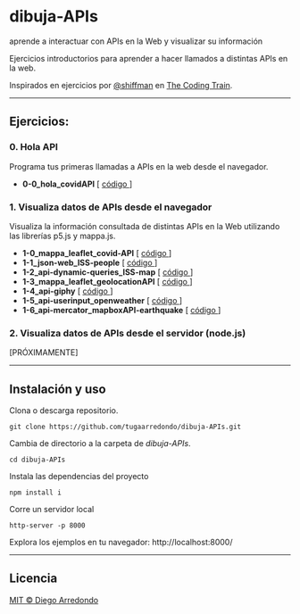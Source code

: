 # dibuja-APIs
aprende a interactuar con APIs en la Web y visualizar su información

Ejercicios introductorios para aprender a hacer llamados a distintas APIs en la web.

Inspirados en ejercicios por [@shiffman](https://github.com/shiffman) en [The Coding Train](https://www.youtube.com/playlist?list=PLRqwX-V7Uu6a-SQiI4RtIwuOrLJGnel0r).

___


## Ejercicios:

### 0. Hola API
Programa tus primeras llamadas a APIs en la web desde el navegador.

- **0-0_hola_covidAPI**  [ [ código ](https://github.com/tugaarredondo/dibuja-APIs/tree/master/ejercicios/0-0_hola_covidAPI) ]


### 1. Visualiza datos de APIs desde el navegador
Visualiza la información consultada de distintas APIs en la Web utilizando las librerías p5.js y mappa.js.

- **1-0_mappa_leaflet_covid-API**  [ [ código ](https://github.com/tugaarredondo/dibuja-APIs/tree/master/ejercicios/1-0_mappa_leaflet_covid-API) ]
- **1-1_json-web_ISS-people**  [ [ código ](https://github.com/tugaarredondo/dibuja-APIs/tree/master/ejercicios/1-1_json-web_ISS-people) ]
- **1-2_api-dynamic-queries_ISS-map**  [ [ código ](https://github.com/tugaarredondo/dibuja-APIs/tree/master/ejercicios/1-2_api-dynamic-queries_ISS-map) ]
- **1-3_mappa_leaflet_geolocationAPI**  [ [ código ](https://github.com/tugaarredondo/dibuja-APIs/tree/master/ejercicios/1-3_mappa_leaflet_geolocationAPI) ]
- **1-4_api-giphy**  [ [ código ](https://github.com/tugaarredondo/dibuja-APIs/tree/master/ejercicios/1-4_api-giphy) ]
- **1-5_api-userinput_openweather**  [ [ código ](https://github.com/tugaarredondo/dibuja-APIs/tree/master/ejercicios/1-5_api-userinput_openweather) ]
- **1-6_api-mercator_mapboxAPI-earthquake**  [ [ código ](https://github.com/tugaarredondo/dibuja-APIs/tree/master/ejercicios/1-6_api-mercator_mapboxAPI-earthquake) ]

### 2. Visualiza datos de APIs desde el servidor (node.js)
[PRÓXIMAMENTE]


___

## Instalación y uso

Clona o descarga repositorio.
```
git clone https://github.com/tugaarredondo/dibuja-APIs.git
```

Cambia de directorio a la carpeta de *dibuja-APIs*.

```
cd dibuja-APIs
```

Instala las dependencias del proyecto
```
npm install i
```

Corre un servidor local
```
http-server -p 8000
```

Explora los ejemplos en tu navegador: http://localhost:8000/
____

## Licencia

[MIT © Diego Arredondo](../LICENSE)

